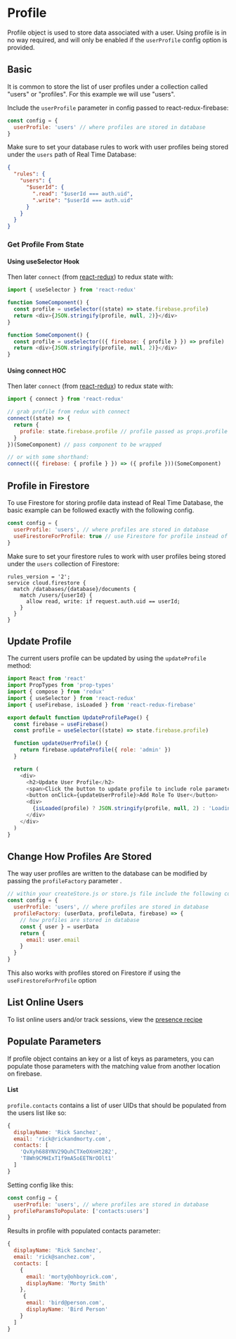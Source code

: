 # Profile

Profile object is used to store data associated with a user. Using profile is in no way required, and will only be enabled if the `userProfile` config option is provided.

## Basic

It is common to store the list of user profiles under a collection called "users" or "profiles". For this example we will use "users".

Include the `userProfile` parameter in config passed to react-redux-firebase:

```js
const config = {
  userProfile: 'users' // where profiles are stored in database
}
```

Make sure to set your database rules to work with user profiles being stored under the `users` path of Real Time Database:

```json
{
  "rules": {
    "users": {
      "$userId": {
        ".read": "$userId === auth.uid",
        ".write": "$userId === auth.uid"
      }
    }
  }
}
```

### Get Profile From State

#### Using useSelector Hook

Then later `connect` (from [react-redux](https://github.com/reactjs/react-redux/blob/master/docs/api.md)) to redux state with:

```js
import { useSelector } from 'react-redux'

function SomeComponent() {
  const profile = useSelector((state) => state.firebase.profile)
  return <div>{JSON.stringify(profile, null, 2)}</div>
}

function SomeComponent() {
  const profile = useSelector(({ firebase: { profile } }) => profile)
  return <div>{JSON.stringify(profile, null, 2)}</div>
}
```

#### Using connect HOC

Then later `connect` (from [react-redux](https://github.com/reactjs/react-redux/blob/master/docs/api.md)) to redux state with:

```js
import { connect } from 'react-redux'

// grab profile from redux with connect
connect((state) => {
  return {
    profile: state.firebase.profile // profile passed as props.profile
  }
})(SomeComponent) // pass component to be wrapped

// or with some shorthand:
connect(({ firebase: { profile } }) => ({ profile }))(SomeComponent)
```

## Profile in Firestore

To use Firestore for storing profile data instead of Real Time Database, the basic example can be followed exactly with the following config.

```js
const config = {
  userProfile: 'users', // where profiles are stored in database
  useFirestoreForProfile: true // use Firestore for profile instead of RTDB
}
```

Make sure to set your firestore rules to work with user profiles being stored under the `users` collection of Firestore:

```
rules_version = '2';
service cloud.firestore {
  match /databases/{database}/documents {
    match /users/{userId} {
      allow read, write: if request.auth.uid == userId;
    }
  }
}
```

## Update Profile

The current users profile can be updated by using the `updateProfile` method:

```js
import React from 'react'
import PropTypes from 'prop-types'
import { compose } from 'redux'
import { useSelector } from 'react-redux'
import { useFirebase, isLoaded } from 'react-redux-firebase'

export default function UpdateProfilePage() {
  const firebase = useFirebase()
  const profile = useSelector((state) => state.firebase.profile)

  function updateUserProfile() {
    return firebase.updateProfile({ role: 'admin' })
  }

  return (
    <div>
      <h2>Update User Profile</h2>
      <span>Click the button to update profile to include role parameter</span>
      <button onClick={updateUserProfile}>Add Role To User</button>
      <div>
        {isLoaded(profile) ? JSON.stringify(profile, null, 2) : 'Loading...'}
      </div>
    </div>
  )
}
```

## Change How Profiles Are Stored

The way user profiles are written to the database can be modified by passing the `profileFactory` parameter .

```js
// within your createStore.js or store.js file include the following config
const config = {
  userProfile: 'users', // where profiles are stored in database
  profileFactory: (userData, profileData, firebase) => {
    // how profiles are stored in database
    const { user } = userData
    return {
      email: user.email
    }
  }
}
```

This also works with profiles stored on Firestore if using the `useFirestoreForProfile` option

## List Online Users

To list online users and/or track sessions, view the [presence recipe](/docs/recipes/auth.md#presence)

## Populate Parameters

If profile object contains an key or a list of keys as parameters, you can populate those parameters with the matching value from another location on firebase.

#### List

`profile.contacts` contains a list of user UIDs that should be populated from the users list like so:

```js
{
  displayName: 'Rick Sanchez',
  email: 'rick@rickandmorty.com',
  contacts: [
    'QvXyh688YNV29QuhCTXeOXnHt282',
    'T8Wh9CMHIxT1f9mA5oEETNrOOlt1'
  ]
}
```

Setting config like this:

```js
const config = {
  userProfile: 'users', // where profiles are stored in database
  profileParamsToPopulate: ['contacts:users']
}
```

Results in profile with populated contacts parameter:

```js
{
  displayName: 'Rick Sanchez',
  email: 'rick@sanchez.com',
  contacts: [
    {
      email: 'morty@ohboyrick.com',
      displayName: 'Morty Smith'
    },
     {
      email: 'bird@person.com',
      displayName: 'Bird Person'
    }
  ]
}
```
